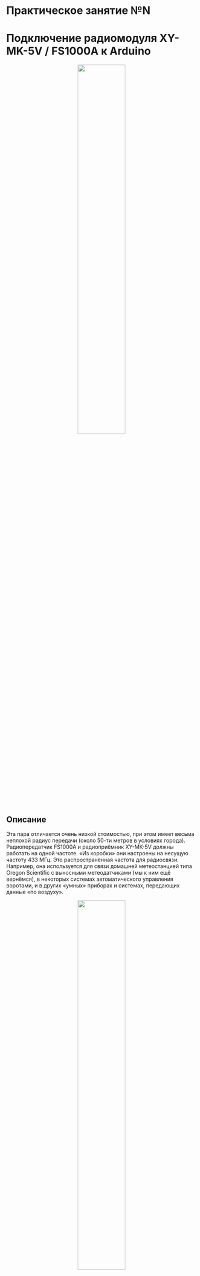 # Практическое занятие №N
# Подключение радиомодуля XY-MK-5V / FS1000A к Arduino
<p align="center">
<img src="media/image0.png" width="50%"><br>
    </p>

## Описание 
Эта пара отличается очень низкой стоимостью, при этом имеет весьма неплохой радиус передачи (около 50-ти метров в условиях города). Радиопередатчик FS1000A и радиоприёмник XY-MK-5V должны работать на одной частоте. «Из коробки» они настроены на несущую частоту 433 МГц. Это распространённая частота для радиосвязи. Например, она используется для связи домашней метеостанцией типа Oregon Scientific с выносными метеодатчиками (мы к ним ещё вернёмся), в некоторых системах автоматического управления воротами, и в других «умных» приборах и системах, передающих данные «по воздуху». 

<p align="center">
<img src="media/image1.png" width="50%"><br>
Рисунок 1 – Внешний вид приёмника XY-MK-5V и передатчика FS1000A 
</p>

## Подключение к Arduino 

Прежде чем подключать передатчик FS1000A к Arduino, необходимо к контактной площадке, обозначенной на плате ANT, припаять отрезок провода сечением примерно 0,25…0,5 мм и длиной 17,3 см. Это будет антенной.

```
Частоте 433 МГц соответствует длина волны, равная примерно 69 см.
При длине антенны, равной 1/4 от длины волны, волновой вибратор (антенна) находится в резонансе с длиной волны, и её эффективность максимальна. 
Отсюда число 17,3 см (= 69 / 4).
```
Передатчик FS1000A можно запитать напряжением от 3,3 до 12 В. В зависимости от поданного напряжения дальность передачи может несколько меняться: при большем напряжении – большая дальность. Мы подадим на передатчик напряжение 5 В, и остальные выводы подключим согласно схеме.

<p align="center">
<img src="media/image2.png" width="50%"><br>
Рисунок 2 – Схема подключения передатчика FS1000A к Arduino
</p>

Приёмник XY-MK-5V подключается тоже просто. Вывод "DATA" на модуле сдвоен, можно подключаться к любой из двух ножек. Питание также подадим 5 В от платы Arduino.
<p align="center">
<img src="media/image3.png" width="50%"><br>
Рисунок 3 – Схема подключения приёмника XY-MK-5V к Arduino
</p>

## Пример простейшей передачи данных по радиоканалу с помощью Arduino 

Особенностью радиопередачи является то, что длительные сигналы одного уровня передавать невозможно, передача будет срываться. Для более-менее устойчивой передачи необходимо передавать переменный сигнал. Причём необходимо каким-то образом выделять полезный сигнал из шума, который всегда присутствует в радиоэфире.

Для первого эксперимента возьмём стандартный скетч мигания светодиодом Blink и немного модифицируем его: каждые 5 секунд будем посылать команду с одного Arduino (передатчика) к другому (приёмнику). По принятии команды приёмник будет либо зажигать светодиод, если он погашен, либо гасить. То есть каждые 5 секунд приёмник будет менять своё состояние по принятой команде. Сделать это немного сложнее, чем кажется, ведь нам нужно выделить команду из постоянно присутствующего в эфире шума. 

Первый скетч – для передатчика. Он довольно простой.

```cpp
#define prd 4 // пин DATA передатчика FS1000A 
#define ledPin 13 // вывод встроенного светодиода Arduino

void setup() {
  pinMode(ledPin, OUTPUT); 
  pinMode(prd, OUTPUT); 
}

void loop() {
  sendCommand(); // отправляем команду
  delay(5000); // делаем задержку на 5 сек
}

// посылает команду в эфир 
void sendCommand() {
  digitalWrite(ledPin, HIGH); // на время отправки команды зажигаем встроенный светодиод
  // команда представляет собой три импульса наподобие «тире-точка-тире»
  digitalWrite(prd, HIGH);
  delay(100); 
  digitalWrite(prd, LOW);
  delay(50); 
  digitalWrite(prd, HIGH);
  delay(50); 
  digitalWrite(prd, LOW);
  delay(50); 
  digitalWrite(prd, HIGH);
  delay(100); 
  digitalWrite(prd, LOW);
  delay(50); 
  digitalWrite(ledPin, LOW);  // по окончании передачи команды гасим светодиод
}
```

Скетч для приёмника, ввиду описанных выше причин, сложнее. Поэтому для начала давайте просто периодически читать данные на входе приёмника и выводить то, что принимаем, в последовательный порт.

```cpp
#define prm 2 // пин DATA приёмника XY-MK-5V
#define ledPin 13 // встроенный светодиод

void setup() {
  Serial.begin(9600);
  pinMode(ledPin, OUTPUT);
}

void loop() {
  int data = digitalRead(prm); // читаем данные с входа приёмника
  Serial.println(data);
  delay(10);
}
```

```cpp
const int prm = 2; // пин входа приёмника XY-MK-5V
const int ledPin = 13; // пин встроенного светодиода Arduino
const int len = 14; // длина массивов

bool state = false; // текущее состояние светодиода
int pattern[len] = {1,1,0,1,0,1,1,0,0,0,0,0,0,0}; // эталонный массив - маска команды, которую нужно «словить»
int testReg[len] = {0,0,0,0,0,0,0,0,0,0,0,0,0,0}; // тестовый регистр - массив оцифрованных значений с входа приёмника

void setup() {
  pinMode(ledPin, OUTPUT);
  digitalWrite(ledPin, LOW);
}

void loop() {
  int data = digitalRead(prm); // читаем значение на входе приёмника
  ShiftReg(data, testReg); // вдвигаем полученное число в тестовый регистр
  if (IsCommandDetected(testReg, pattern)) { // проверяем, нет ли в тестовом регистре искомой последовательности
    state = !state; // если есть, меняем состояние светодиода
    digitalWrite(ledPin, state);
  }
  delay(50); 
}

// вдвигает в тестовый регистр новое значение
void ShiftReg(int newVal, int *arr) {
  for (int i = len - 1; i > 0; i--) {
    arr[i] = arr[i - 1]; // смещаем значения в регистре на 1 позицию вправо
  }
  arr[0] = newVal; // первую позицию заменяем только что принятым измерением
}

// проверяет, обнаружена ли команда на входе приёмника
bool IsCommandDetected(const int *testReg, const int *pattern) {
  for (int i = 0; i < len; i++) {
    if (testReg[i] != pattern[i]) { // почленно сравниваем 2 массива
      return false;
    }
  }
  return true;
}
```
Функция ShiftReg() получает на вход два аргумента: текущее содержимое тестового регистра и последнее полученное со входа приёмника значение. Она сдвигает все значения в регистре на 1 позицию, а в младший разряд регистра помещает текущее принятое значение. Таким образом, в регистре постоянно хранятся 16 (в данном конкретном случае) последних считанных с приёмника значений. Если мы посмотрим как меняется содержимое регистра, которое формируется функцией ShiftReg(), то увидим примерно следующее:
```
0000000000000000
0000000000000001
0000000000000010
0000000000000100
0000000000001000
0000000000010000
0000000000100001
0000000001000010
0000000010000101
0000000100001010
0000001000010101
0000010000101010
0000100001010101
0001000010101010
0010000101010100
0100001010101001
1000010101010010
0000101010100101
0001010101001010
0010101010010101
0101010100101010
1010101001010101
0101010010101011
1010100101010110
0101001010101101
1010010101011010
0100101010110101
1001010101101010
0010101011010101
0101010110101010
1010101101010101
0101011010101011
1010110101010110
0101101010101101
1011010101011010
0110101010110101
1101010101101010
1010101011010101
0101010110101010
1010101101010100
0101011010101000
1010110101010000
0101101010100001
1011010101000010
0110101010000101
1101010100001010
1010101000010101
0101010000101010
1010100001010101
0101000010101010
1010000101010100
0100001010101001
1000010101010010
```

## Заключение
Итак, теперь мы знаем простой и недорогой способ передавать данные на расстоянии. К сожалению, скорость передачи и дистанция в таких радиомодулях весьма ограничены, так что мы не сможем полноценно управлять, например квадрокоптером. Однако, сделать радиопульт для управления простым бытовым прибором: светильником, вентилятором или телевизором, нам под силу.

На основе приемопередатчиков с частотой 433 МГц и 315 МГц работает большинство радиоканальных пультов управления. Имея Ардуино и приемник, мы можем декодировать сигналы управления и повторить их.
